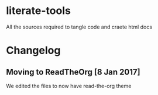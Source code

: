 # literate-tools
All the sources required to tangle code and craete html docs


# Changelog

## Moving to ReadTheOrg [8 Jan 2017]

We edited the files to now have read-the-org theme